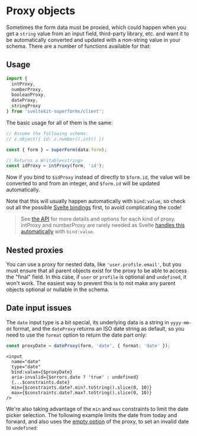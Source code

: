 <script lang="ts">
  import Head from '$lib/Head.svelte'
  import Form from './Form.svelte'
  import Next from '$lib/Next.svelte'
	import SuperDebug from 'sveltekit-superforms/client/SuperDebug.svelte'
  import { concepts } from '$lib/navigation/sections'

	export let data;
</script>

# Proxy objects

<Head title="Proxy objects" />

Sometimes the form data must be proxied, which could happen when you get a `string` value from an input field, third-party library, etc. and want it to be automatically converted and updated with a non-string value in your schema. There are a number of functions available for that:

## Usage

```ts
import {
  intProxy,
  numberProxy,
  booleanProxy,
  dateProxy,
  stringProxy
} from 'sveltekit-superforms/client';
```

The basic usage for all of them is the same:

```ts
// Assume the following schema:
// z.object({ id: z.number().int() })

const { form } = superForm(data.form);

// Returns a Writable<string>
const idProxy = intProxy(form, 'id');
```

Now if you bind to `$idProxy` instead of directly to `$form.id`, the value will be converted to and from an integer, and `$form.id` will be updated automatically.

Note that this will usually happen automatically with `bind:value`, so check out all the possible [Svelte bindings](https://svelte.dev/tutorial/text-inputs) first, to avoid complicating the code!

> See [the API](/api#proxy-objects) for more details and options for each kind of proxy. intProxy and numberProxy are rarely needed as Svelte [handles this automatically](https://svelte.dev/tutorial/numeric-inputs) with `bind:value`.

## Nested proxies

You can use a proxy for nested data, like `'user.profile.email'`, but you must ensure that all parent objects exist for the proxy to be able to access the "final" field. In this case, if `user` or `profile` is optional and `undefined`, it won't work. The easiest way to prevent this is to not make any parent objects optional or nullable in the schema.

## Date input issues

The `date` input type is a bit special, its underlying data is a string in `yyyy-mm-dd` format, and the `dateProxy` returns an ISO date string as default, so you need to use the `format` option to return the date part only:

```ts
const proxyDate = dateProxy(form, 'date', { format: 'date' });
```

```svelte
<input
  name="date"
  type="date"
  bind:value={$proxyDate}
  aria-invalid={$errors.date ? 'true' : undefined}
  {...$constraints.date}
  min={$constraints.date?.min?.toString().slice(0, 10)}
  max={$constraints.date?.max?.toString().slice(0, 10)} 
/>
```

We're also taking advantage of the `min` and `max` constraints to limit the date picker selection. The following example limits the date from today and forward, and also uses the [empty option](/api#dateproxyform-fieldname-options) of the proxy, to set an invalid date to `undefined`:

<Form {data} />

<Next section={concepts} />

